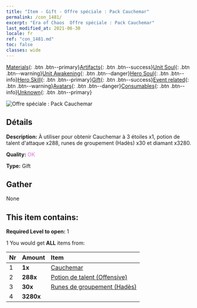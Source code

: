 ```yaml
---
title: "Item - Gift - Offre spéciale : Pack Cauchemar"
permalink: /con_1481/
excerpt: "Era of Chaos  Offre spéciale : Pack Cauchemar"
last_modified_at: 2021-06-30
locale: fr
ref: "con_1481.md"
toc: false
classes: wide
---
```

 [Materials](/ItemsFR/){: .btn .btn--primary}[Artifacts](/ItemsFR/Artifacts/){: .btn .btn--success}[Unit Soul](/ItemsFR/UnitSoul/){: .btn .btn--warning}[Unit Awakening](/ItemsFR/UnitAwakening/){: .btn .btn--danger}[Hero Soul](/ItemsFR/HeroSoul/){: .btn .btn--info}[Hero Skill](/ItemsFR/HeroSkill/){: .btn .btn--primary}[Gift](/ItemsFR/Gift/){: .btn .btn--success}[Event related](/ItemsFR/Events/){: .btn .btn--warning}[Avatars](/ItemsFR/Avatars/){: .btn .btn--danger}[Consumables](/ItemsFR/Consumables/){: .btn .btn--info}[Unknown](/ItemsFR/Unknown/){: .btn .btn--primary}

 ![Offre spéciale : Pack Cauchemar](/images/t/i_907095.png)

## Détails
 **Description:** À utiliser pour obtenir Cauchemar à 3 étoiles x1, potion de talent d'attaque x288, runes de groupement (Hadès) x30 et diamant x3280.

 **Quality:** <span style="color: #DA70D6">OK</span>

 **Type:** Gift

## Gather

  None

## This item contains:

 **Required Level to open:** 1

 1 You would get **ALL** items  from:

  | Nr | Amount |     Item    |
  |:---|:-------|:------------|
  | 1 |  **1x** | [Cauchemar](/fr/units/Nightmare/) |  | 
  | 2 |  **288x** | [Potion de talent (Offensive)](/ItemsFR/con_786/) |  | 
  | 3 |  **30x** | [Runes de groupement (Hadès)](/ItemsFR/con_777/) |  | 
  | 4 |  **3280x** | <i class="fas fa-gem"/> |  | 
